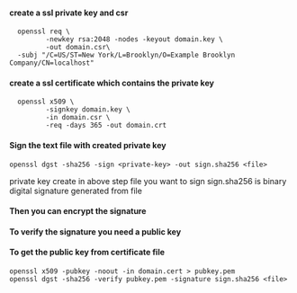 #### create a ssl private key and csr 
      openssl req \
             -newkey rsa:2048 -nodes -keyout domain.key \
             -out domain.csr\
      -subj "/C=US/ST=New York/L=Brooklyn/O=Example Brooklyn Company/CN=localhost"


#### create a ssl certificate which contains the private key
      openssl x509 \
             -signkey domain.key \
             -in domain.csr \
             -req -days 365 -out domain.crt


#### Sign the text file with created private key
    openssl dgst -sha256 -sign <private-key> -out sign.sha256 <file>

<private-key> private key create in above step 
<file> file you want to sign
sign.sha256 is binary digital signature generated from file


#### Then you can encrypt the signature 

#### To verify the signature you need a public key
 
#### To get the public key from certificate file

    openssl x509 -pubkey -noout -in domain.cert > pubkey.pem
    openssl dgst -sha256 -verify pubkey.pem -signature sign.sha256 <file>
